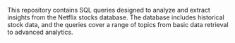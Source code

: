 This repository contains SQL queries designed to analyze and extract insights from the Netflix stocks database. The database includes historical stock data, and the queries cover a range of topics from basic data retrieval to advanced analytics.
